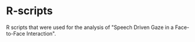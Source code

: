 # R-scripts
R scripts that were used for the analysis of "Speech Driven Gaze in a Face-to-Face Interaction".

